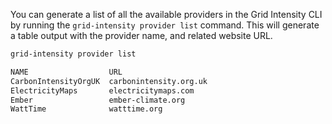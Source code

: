 You can generate a list of all the available providers in the Grid Intensity CLI by running the `grid-intensity provider list` command. This will generate a table output with the provider name, and related website URL.

```bash
grid-intensity provider list

NAME                  URL
CarbonIntensityOrgUK  carbonintensity.org.uk
ElectricityMaps       electricitymaps.com
Ember                 ember-climate.org
WattTime              watttime.org
```
